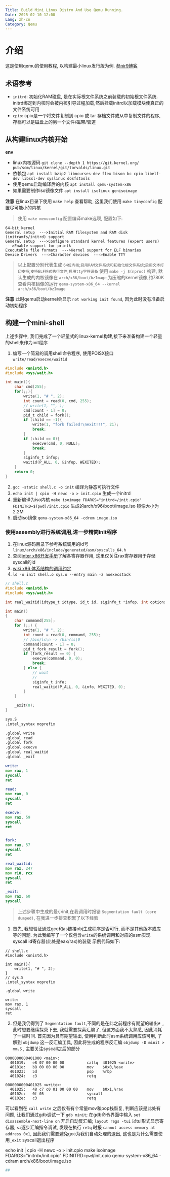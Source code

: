 ```yaml
---
Title: Build Mini Linux Distro And Use Qemu Running.
Date: 2025-02-10 12:00
Lang: zh-cn
Category: Qemu
---
```


# 介绍
这是使用qemu的使用教程, 以构建最小linux发行版为例.
[参nir9博客](https://github.com/nir9/welcome/tree/master)

## 术语参考
- `initrd`: 初始化RAM磁盘, 是在实际根文件系统之前装载的初始根文件系统. initrd绑定到内核时会被内核引导过程加载,然后挂载initrd以加载模块使真正的文件系统可用
- `cpio`: cpio是一个将文件复制到 cpio 或 tar 存档文件或从中复制文件的程序,存档可以是磁盘上的另一个文件/磁带/管道

## 从构建linux内核开始

**env**
- linux内核源码 `git clone --depth 1 https://git.kernel.org/
pub/scm/linux/kernel/git/torvalds/linux.git`
- 依赖包 `apt install bzip2 libncurses-dev flex bison bc cpio libelf-dev libssl-dev syslinux dosfstools`
- 使用qemu启动编译后的内核 `apt install qemu-system-x86`
- 如果需要制作iso镜像文件 `apt install isolinux genisoimage`

**注意** 在linux目录下使用 `make help` 查看帮助, 这里我们使用 `make tinyconfig` 配置尽可能小的内核

> 使用 `make menuconfig` 配置编译make选项, 配置如下:
```
64-bit kernel
General setup  --->Initial RAM filesystem and RAM disk (initramfs/initrd) support 
General setup  --->Configure standard kernel features (expert users)  --->Enable support for printk 
Executable file formats  --->Kernel support for ELF binaries 
Device Drivers  --->Character devices  --->Enable TTY
```
> 以上配置分别代表生成 `64位内核`;`启用RAM文件系统和初始化根文件系统`;`启用文本打印支持`;`支持ELF格式执行文件`;`启用tty字符设备`
> 使用 `make -j $(nproc)` 构建, 默认生成的内核镜像在 `arch/x86/boot/bzImage`,为压缩的kernel镜像,约780K
> 查看内核镜像的运行 `qemu-system-x86_64 --kernel arch/x86/boot/bzImage`

**注意** 此时qemu启动kernel会显示 `not working init found`, 因为此时没有准备启动初始程序

## 构建一个mini-shell
上述步骤中, 我们完成了一个轻量式的linux-kernel构建,接下来准备构建一个轻量的shell来作为init程序

1. 编写一个简易的调用shell命令程序, 使用POISX接口`write/read/execve/waitid`
```c
#include <unistd.h>
#include <sys/wait.h>

int main(){
    char cmd[255];
    for(;;){
        write(1, "# ", 2);
        int count = read(0, cmd, 255);
        // write(1, "", );
        cmd[count - 1] = 0;
        pid_t child = fork();
        if (child == -1){
            write(1, "fork failed!\nexit!!!", 21);
            break;
        }
        if (child == 0){
            execve(cmd, 0, NULL);
            break;
        }
        siginfo_t infop;
        waitid(P_ALL, 0, &infop, WEXITED);
    }
    return 0;
}
```
2. `gcc -static shell.c -o init` 编译为静态可执行文件
3. `echo init | cpio -H newc -o > init.cpio` 生成一个initrd
4. 重新编译为iso内核 `make isoimage FDARGS="initrd=/init.cpio" FDINITRD=$(pwd)/init.cpio` 生成的arch/x96/boot/image.iso 镜像大小为2.2M
5. 启动iso镜像 `qemu-system-x86_64 -cdrom image.iso`

### 使用assembly进行系统调用,进一步精简init程序

1. 在linux源码目录下参考系统调用的id号 `linux/arch/x86/include/generated/asm/syscalls_64.h`
2. 查阅[inter x86开发手册](https://www.intel.cn/content/www/cn/zh/support/articles/000006715/processors.html)了解各寄存器作用, 这里仅关注rax寄存器用于存储syscall的id
3. [wiki x86 体系结构的调用约定](https://en.wikipedia.org/wiki/X86_calling_conventions)
4. `ld -o init shell.o sys.o --entry main -z noexecstack`

```c
// shell.c
#include <unistd.h>
#include <sys/wait.h>

int real_waitid(idtype_t idtype, id_t id, siginfo_t *infop, int options, void*);

int main()
{
	char command[255];
	for (;;) {
		write(1, "# ", 2);
		int count = read(0, command, 255);
		// /bin/ls\n -> /bin/ls\0
		command[count - 1] = 0;
		pid_t fork_result = fork();
		if (fork_result == 0) {
			execve(command, 0, 0);
			break;
		} else {
			// wait
			// 
			siginfo_t info;
			real_waitid(P_ALL, 0, &info, WEXITED, 0);
		}
	}

	_exit(0);
}
```

```asm
sys.S
.intel_syntax noprefix

.global write
.global read
.global fork
.global execve
.global real_waitid
.global _exit

write:
mov rax, 1
syscall
ret

read:
mov rax, 0
syscall
ret

execve:
mov rax, 59
syscall
ret


fork:
mov rax, 57
syscall
ret

real_waitid:
mov rax, 247
mov r10, rcx
syscall
ret

_exit:
mov rax, 60
syscall
```

> 上述步骤中生成的最小init,在我调用时报错 `Segmentation fault (core dumped)`, 在我进一步排查积累了以下经验
1. 首先, 我想验证通过gcc和as链接obj生成程序是否可行, 而不是其他版本或库等的问题. 为此我编写了一个仅包含`write`的系统调用和对应的asm实现syscall id寄存器(此处是eax/rax)的装载
示例代码如下:
```
// shell.c
#include <unistd.h>

int main(){
    write(1, "# ", 2);
}
// sys.S
.intel_syntax noprefix

.global write

write:
mov rax, 1
syscall
ret
```
2. 但是我仍得到了 `Segmentation fault`,不同的是在此之前程序有期望的输出`# `, 此时想要继续探究下去, 我就需要探索汇编了, 但这方面我不太熟悉, 因此消耗了一些时间. 首先因为具有期望输出, 使用判断此时asm系统调用应该可用, 了解到 `objdump` 这一反汇编工具, 因此将生成的程序反汇编 `objdump -D minit > mm.S` , 主要关注syscall之后的部分
```
0000000000401000 <main>:
  401019:	e8 07 00 00 00       	callq  401025 <write>
  40101e:	b8 00 00 00 00       	mov    $0x0,%eax
  401023:	5d                   	pop    %rbp
  401024:	c3                   	retq   

0000000000401025 <write>:
  401025:	48 c7 c0 01 00 00 00 	mov    $0x1,%rax
  40102c:	0f 05                	syscall 
  40102e:	c3                   	retq   
```
可以看到在 `call write` 之后仅有有个常量mov和pop栈恢复, 判断应该是此处有问题, 让我们通过gdb调试一下  `gdb minit`; 在gdb命令界面中输入 `set disassemble-next-line on` 开启自动反汇编; `layout regs -tui` 以tui形式显示寄存器; `si`逐步汇编指令调试, 发现在执行 `retq` 时报 `cannot access memory at address 0x1`, 因此我们需要避免gcc为我们自动处理的退出, 这也是为什么需要使用`_exit` syscall退出程序

echo init | cpio -H newc -o > init.cpio
make isoimage FDARGS="initrd=/init.cpio" FDINITRD=`pwd`/init.cpio
qemu-system-x86_64 -cdram arch/x86/boot/image.iso


```python
## 
```

